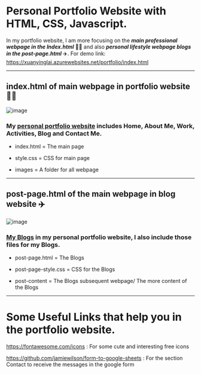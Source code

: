 # Personal Portfolio Website with HTML, CSS, Javascript.


In my portfolio website, I am more focusing on the ***main professional webpage in the Index.html*** :woman_technologist: and also ***personal lifestyle webpage blogs in the post-page.html*** :airplane:.  For demo link: https://xuanyinglai.azurewebsites.net/portfolio/index.html


-------------------------------------------------------------------------------------------------------------------------------------------------------------

## index.html of main webpage in portfolio website :woman_technologist:

![image](https://github.com/Xuanyinglai/portfolio/assets/147552980/f5a23434-a120-4988-8631-e40e8a9ab4d6)

### My [personal portfolio website](https://xuanyinglai.azurewebsites.net/portfolio/index.html) includes Home, About Me, Work, Activities, Blog and Contact Me.

- index.html =  The main page

- style.css = CSS for main page

- images = A folder for all  webpage


-------------------------------------------------------------------------------------------------------------------------------------------------------------

## post-page.html of the main webpage in blog website :airplane:


![image](https://github.com/Xuanyinglai/portfolio/assets/147552980/4d5684e8-3b18-4152-8d3f-29a6342d54d0)


### [My Blogs](https://xuanyinglai.azurewebsites.net/portfolio/post-page.html) in my personal portfolio website, I also include those files for my Blogs. 

- post-page.html = The Blogs

- post-page-style.css = CSS for the Blogs

- post-content = The Blogs subsequent webpage/ The more content of the Blogs


-------------------------------------------------------------------------------------------------------------------------------------------------------------

# Some Useful Links that help you in the portfolio website.

https://fontawesome.com/icons : For some cute and interesting free icons

https://github.com/jamiewilson/form-to-google-sheets : For the section Contact to receive the messages in the google form







